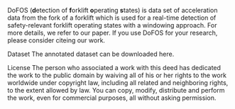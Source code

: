 DoFOS (**d**etection of **f**orklift **o**perating **s**tates) is data set of acceleration data from the fork of a forklift which is used for a real-time detection of safety-relevant forklift operating states with a windowing approach.
For more details, we refer to our paper. If you use DoFOS for your research, please consider citeing our work.

Dataset
The annotated dataset can be downloaded here.

License
The person who associated a work with this deed has dedicated the work to the public domain by waiving all of his or her rights to the work worldwide under copyright law, including all related and neighboring rights, to the extent allowed by law.
You can copy, modify, distribute and perform the work, even for commercial purposes, all without asking permission. 
